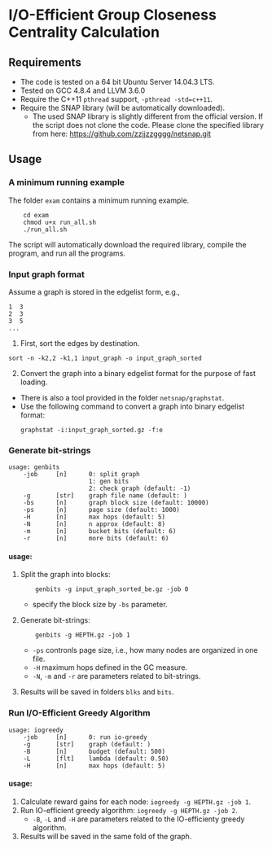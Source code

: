# I/O-Efficient Group Closeness Centrality Calculation

## Requirements

* The code is tested on a 64 bit Ubuntu Server 14.04.3 LTS.
* Tested on GCC 4.8.4 and LLVM 3.6.0
* Require the C++11 `pthread` support, `-pthread -std=c++11`.
* Require the SNAP library (will be automatically downloaded).
  * The used SNAP library is slightly different from the official version.
    If the script does not clone the code. Please clone the specified
    library from here: https://github.com/zzjjzzgggg/netsnap.git

## Usage

### A minimum running example

The folder `exam` contains a minimum running example.

```shell
    cd exam
    chmod u+x run_all.sh
    ./run_all.sh
```

The script will automatically download the required library, compile the
program, and run all the programs.


### Input graph format ###
Assume a graph is stored in the edgelist form, e.g.,
```
1  3
2  3
3  5
...
```

1. First, sort the edges by destination.
```shell
sort -n -k2,2 -k1,1 input_graph -o input_graph_sorted
```

2. Convert the graph into a binary edgelist format for the purpose of fast
   loading.
  * There is also a tool provided in the folder `netsnap/graphstat`.
  * Use the following command to convert a graph into binary edgelist
    format:
    ```shell
    graphstat -i:input_graph_sorted.gz -f:e
    ```

### Generate bit-strings

```
usage: genbits
    -job     [n]      0: split graph
		              1: gen bits
		              2: check graph (default: -1)
    -g       [str]    graph file name (default: )
    -bs      [n]      graph block size (default: 10000)
    -ps      [n]      page size (default: 1000)
    -H       [n]      max hops (default: 5)
    -N       [n]      n approx (default: 8)
    -m       [n]      bucket bits (default: 6)
    -r       [n]      more bits (default: 6)
```

#### usage:
1. Split the graph into blocks:
   ```shell
       genbits -g input_graph_sorted_be.gz -job 0
   ```

   * specify the block size by `-bs` parameter.
2. Generate bit-strings:
   ```shell
       genbits -g HEPTH.gz -job 1
   ```

   * `-ps` contronls page size, i.e., how many nodes are organized in one
     file.
   * `-H` maximum hops defined in the GC measure.
   * `-N`, `-m` and `-r` are parameters related to bit-strings.
3. Results will be saved in folders `blks` and `bits`.

### Run I/O-Efficient Greedy Algorithm

```
usage: iogreedy
    -job     [n]      0: run io-greedy
    -g       [str]    graph (default: )
    -B       [n]      budget (default: 500)
    -L       [flt]    lambda (default: 0.50)
    -H       [n]      max hops (default: 5)
```

#### usage:
1. Calculate reward gains for each node: `iogreedy -g HEPTH.gz -job 1`.
2. Run IO-efficient greedy algorithm: `iogreedy -g HEPTH.gz -job 2`.
   * `-B`, `-L` and `-H` are parameters related to the IO-efficienty greedy algorithm.
3. Results will be saved in the same fold of the graph.

